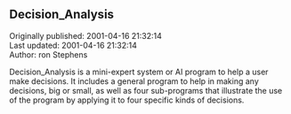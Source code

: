 ## Decision_Analysis  
Originally published: 2001-04-16 21:32:14  
Last updated: 2001-04-16 21:32:14  
Author: ron Stephens  
  
Decision_Analysis is a mini-expert system or AI program to help a user make decisions. It includes a general program to help in making any decisions, big or small, as well as four sub-programs that illustrate the use of the program by applying it to four specific kinds of decisions.